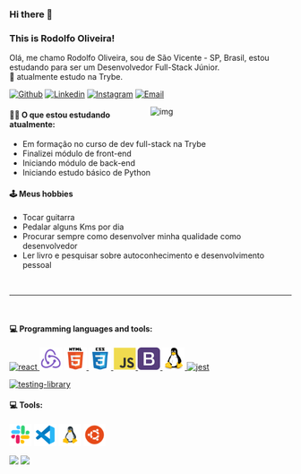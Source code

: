 ### Hi there 👋 
### This is Rodolfo Oliveira!
Olá, me chamo Rodolfo Oliveira, sou de São Vicente - SP, Brasil, estou estudando para ser um Desenvolvedor Full-Stack Júnior.</br>
💼 atualmente estudo na Trybe.

[![Github](https://img.shields.io/badge/-Github-000?style=flat&logo=Github&logoColor=white)](https://github.com/rodolfo-code)
[![Linkedin](https://img.shields.io/badge/-LinkedIn-blue?style=flat&logo=Linkedin&logoColor=white)](https://www.linkedin.com/in/rodolfo-oliveira-2501b2148/)
[![Instagram](https://img.shields.io/badge/-Instagram-c13584?style=flat&labelColor=c13584&logo=instagram&logoColor=white)](https://www.instagram.com/rodolfovini/)
[![Email](https://img.shields.io/badge/-Email-c14438?style=flat&logo=Gmail&logoColor=white&link=mailto:rod.vgo@gmai.com)](mailto:rod.vgo@gmail.com)

<img align="right" alt="img" src="https://media.giphy.com/media/SWoSkN6DxTszqIKEqv/giphy.gif" alt="Coder GIF" width="50%" height="auto" />


#### 👨‍💻 O que estou estudando atualmente: 
- Em formação no curso de dev full-stack na Trybe
- Finalizei módulo de front-end
- Iniciando módulo de back-end
- Iniciando estudo básico de Python

#### 🕹️ Meus hobbies 
- Tocar guitarra
- Pedalar alguns Kms por dia
- Procurar sempre como desenvolver minha qualidade como desenvolvedor
- Ler livro e pesquisar sobre autoconhecimento e desenvolvimento pessoal

<br>
<hr>
<br>

<p align="left">
	
#### :computer: Programming languages and tools: 

<a href="https://reactjs.org/" target="_blank"> <img src="https://www.vectorlogo.zone/logos/reactjs/reactjs-icon.svg" alt="react" width="40" height="40"/> </a> <a href="https://redux.js.org/" target="_blank"> <img style="margin: auto;" src="https://raw.githubusercontent.com/sachinverma53121/sachinverma53121/master/icons/redux.png" alt=redux width="40" height="40"/></a>
  <a href="https://www.w3.org/html/" target="_blank"> <img src="https://raw.githubusercontent.com/devicons/devicon/master/icons/html5/html5-original-wordmark.svg"   alt="html5" width="40" height="40"/> </a> <a href="https://www.w3schools.com/css/" target="_blank"> 
  <img src="https://raw.githubusercontent.com/devicons/devicon/master/icons/css3/css3-original-wordmark.svg" alt="css3" width="40" height="40"/> </a>
  <a href="https://developer.mozilla.org/en-US/docs/Web/JavaScript" target="_blank"> 
  <img src="https://raw.githubusercontent.com/devicons/devicon/master/icons/javascript/javascript-original.svg" alt="javascript" width="40" height="40"/> </a> 
   <a href="https://getbootstrap.com" target="_blank"> <img src="https://raw.githubusercontent.com/github/explore/80688e429a7d4ef2fca1e82350fe8e3517d3494d/topics/bootstrap/bootstrap.png" alt="bootstrap" width="40" height="40"/> </a> <a href="https://www.linux.org/" target="_blank"> <img src="https://raw.githubusercontent.com/devicons/devicon/master/icons/linux/linux-original.svg" alt="linux" width="40" height="40"/> </a> <a href="https://jestjs.io" target="_blank"> <img src="https://www.vectorlogo.zone/logos/jestjsio/jestjsio-icon.svg" alt="jest" width="40" height="40"/> </a> 
   
   <a href="https://testing-library.com/"><img src="https://testing-library.com/img/octopus-64x64.png" alt="testing-library" width="40" height="40" /></a>
</p>

#### :computer: Tools:

<p align="left">
  <img style="margin: auto;" src="https://raw.githubusercontent.com/sachinverma53121/sachinverma53121/master/icons/slack.png" alt=slack width="40" height="40"/>
  <img style="margin: auto;" src="https://raw.githubusercontent.com/sachinverma53121/sachinverma53121/master/icons/vsc.png" alt=vs width="40" height="40"/>
  <img style="margin: auto;" src="https://raw.githubusercontent.com/sachinverma53121/sachinverma53121/master/icons/linux.png" alt=linux width="40" height="40"/>
  <img style="margin: auto;" src="https://raw.githubusercontent.com/sachinverma53121/sachinverma53121/master/icons/ubuntu.png" alt=ubuntu width="40" height="40"/>
</p>

<div>
 <img width="24%"  src="https://github-readme-stats.vercel.app/api/top-langs/?username=rodolfo-code&theme=dark">
 <img width="50%"  src="https://github-readme-stats.vercel.app/api?username=rodolfo-code&show_icons=true&hide_border=false" />
<!--  [![Top Langs](https://github-readme-stats.vercel.app/api/top-langs/?username=anuraghazra)] -->

</div>
